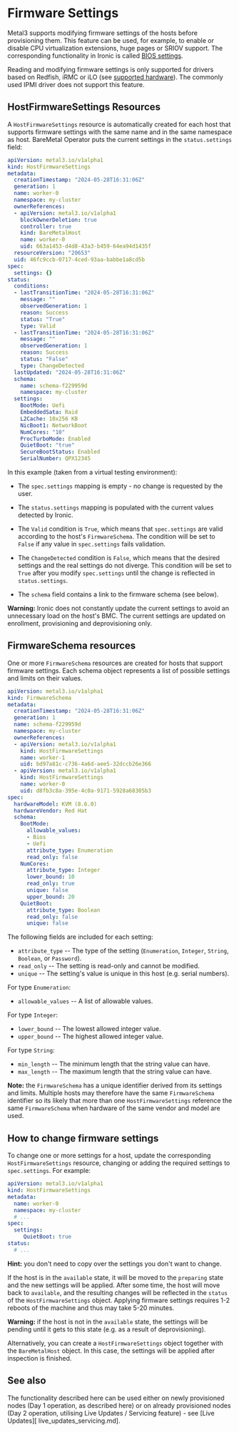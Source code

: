 # Firmware Settings

<!-- cSpell:ignore sriov -->

Metal3 supports modifying firmware settings of the hosts before provisioning
them. This feature can be used, for example, to enable or disable CPU
virtualization extensions, huge pages or SRIOV support. The corresponding
functionality in Ironic is called [BIOS
settings](https://docs.openstack.org/ironic/latest/admin/bios.html).

Reading and modifying firmware settings is only supported for drivers based on
Redfish, iRMC or iLO (see [supported hardware](./supported_hardware.md)). The
commonly used IPMI driver does not support this feature.

## HostFirmwareSettings Resources

A `HostFirmwareSettings` resource is automatically created for each host that
supports firmware settings with the same name and in the same namespace as
host.  BareMetal Operator puts the current settings in the `status.settings`
field:

```yaml
apiVersion: metal3.io/v1alpha1
kind: HostFirmwareSettings
metadata:
  creationTimestamp: "2024-05-28T16:31:06Z"
  generation: 1
  name: worker-0
  namespace: my-cluster
  ownerReferences:
  - apiVersion: metal3.io/v1alpha1
    blockOwnerDeletion: true
    controller: true
    kind: BareMetalHost
    name: worker-0
    uid: 663a1453-d4d8-43a3-b459-64ea94d1435f
  resourceVersion: "20653"
  uid: 46fc9ccb-0717-4ced-93aa-babbe1a8cd5b
spec:
  settings: {}
status:
  conditions:
  - lastTransitionTime: "2024-05-28T16:31:06Z"
    message: ""
    observedGeneration: 1
    reason: Success
    status: "True"
    type: Valid
  - lastTransitionTime: "2024-05-28T16:31:06Z"
    message: ""
    observedGeneration: 1
    reason: Success
    status: "False"
    type: ChangeDetected
  lastUpdated: "2024-05-28T16:31:06Z"
  schema:
    name: schema-f229959d
    namespace: my-cluster
  settings:
    BootMode: Uefi
    EmbeddedSata: Raid
    L2Cache: 10x256 KB
    NicBoot1: NetworkBoot
    NumCores: "10"
    ProcTurboMode: Enabled
    QuietBoot: "true"
    SecureBootStatus: Enabled
    SerialNumber: QPX12345
```

In this example (taken from a virtual testing environment):

- The `spec.settings` mapping is empty - no change is requested by the user.

- The `status.settings` mapping is populated with the current values detected
  by Ironic.

- The `Valid` condition is `True`, which means that `spec.settings` are valid
  according to the host's `FirmwareSchema`. The condition will be set to
  `False` if any value in `spec.settings` fails validation.

- The `ChangeDetected` condition is `False`, which means that the desired
  settings and the real settings do not diverge. This condition will be set
  to `True` after you modify `spec.settings` until the change is reflected
  in `status.settings`.

- The `schema` field contains a link to the firmware schema (see below).

**Warning:** Ironic does not constantly update the current settings to avoid an
unnecessary load on the host's BMC. The current settings are updated on
enrollment, provisioning and deprovisioning only.

## FirmwareSchema resources

One or more `FirmwareSchema` resources are created for hosts that support
firmware settings. Each schema object represents a list of possible settings
and limits on their values.

```yaml
apiVersion: metal3.io/v1alpha1
kind: FirmwareSchema
metadata:
  creationTimestamp: "2024-05-28T16:31:06Z"
  generation: 1
  name: schema-f229959d
  namespace: my-cluster
  ownerReferences:
  - apiVersion: metal3.io/v1alpha1
    kind: HostFirmwareSettings
    name: worker-1
    uid: bd97a81c-c736-4a6d-aee5-32dccb26e366
  - apiVersion: metal3.io/v1alpha1
    kind: HostFirmwareSettings
    name: worker-0
    uid: d8fb3c8a-395e-4c0a-9171-5928a68305b3
spec:
  hardwareModel: KVM (8.6.0)
  hardwareVendor: Red Hat
  schema:
    BootMode:
      allowable_values:
      - Bios
      - Uefi
      attribute_type: Enumeration
      read_only: false
    NumCores:
      attribute_type: Integer
      lower_bound: 10
      read_only: true
      unique: false
      upper_bound: 20
    QuietBoot:
      attribute_type: Boolean
      read_only: false
      unique: false
```

The following fields are included for each setting:

- `attribute_type` -- The type of the setting (`Enumeration`, `Integer`,
  `String`, `Boolean`, or `Password`).
- `read_only` -- The setting is read-only and cannot be modified.
- `unique` -- The setting's value is unique in this host (e.g. serial numbers).

For type `Enumeration`:

- `allowable_values` -- A list of allowable values.

For type `Integer`:

- `lower_bound` -- The lowest allowed integer value.
- `upper_bound` -- The highest allowed integer value.

For type `String`:

- `min_length` -- The minimum length that the string value can have.
- `max_length` -- The maximum length that the string value can have.

**Note:** the `FirmwareSchema` has a unique identifier derived from its
settings and limits. Multiple hosts may therefore have the same
`FirmwareSchema` identifier so its likely that more than one
`HostFirmwareSettings` reference the same `FirmwareSchema` when hardware of the
same vendor and model are used.

## How to change firmware settings

To change one or more settings for a host, update the corresponding
`HostFirmwareSettings` resource, changing or adding the required settings to
`spec.settings`. For example:

```yaml
apiVersion: metal3.io/v1alpha1
kind: HostFirmwareSettings
metadata:
  name: worker-0
  namespace: my-cluster
  # ...
spec:
  settings:
     QuietBoot: true
status:
  # ...
```

**Hint:** you don't need to copy over the settings you don't want to change.

If the host is in the `available` state, it will be moved to the `preparing`
state and the new settings will be applied. After some time, the host will move
back to `available`, and the resulting changes will be reflected in the
`status` of the `HostFirmwareSettings` object. Applying firmware settings
requires 1-2 reboots of the machine and thus may take 5-20 minutes.

**Warning:** if the host is not in the `available` state, the settings will be
pending until it gets to this state (e.g. as a result of deprovisioning).

Alternatively, you can create a `HostFirmwareSettings` object together with
the `BareMetalHost` object. In this case, the settings will be applied after
inspection is finished.

## See also

The functionality described here can be used either on newly provisioned nodes
(Day 1 operation, as described here) or on already provisioned nodes (Day 2
operation, utilising Live Updates / Servicing feature) - see [Live Updates][
live_updates_servicing.md].
